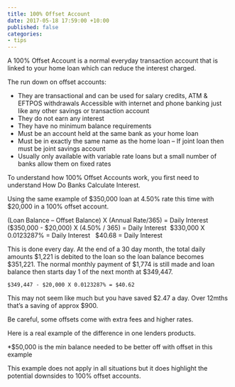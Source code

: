 ```yaml
---
title: 100% Offset Account
date: 2017-05-18 17:59:00 +10:00
published: false
categories:
- tips
---
```


A 100% Offset Account is a normal everyday transaction account that is linked to your home loan which can reduce the interest charged.

The run down on offset accounts:
* They are transactional and can be used for salary credits, ATM & EFTPOS withdrawals
Accessible with internet and phone banking just like any other savings or transaction account
* They do not earn any interest
* They have no minimum balance requirements
* Must be an account held at the same bank as your home loan
* Must be in exactly the same name as the home loan – If joint loan then must be joint savings account
* Usually only available with variable rate loans but a small number of banks allow them on fixed rates

To understand how 100% Offset Accounts work, you first need to understand How Do Banks Calculate Interest. 

Using the same example of $350,000 loan at 4.50% rate this time with $20,000 in a 100% offset account.

(Loan Balance – Offset Balance) X (Annual Rate/365) = Daily Interest 	($350,000 - $20,000) X (4.50% / 365) = Daily Interest 	$330,000 X 0.0123287% = Daily Interest	 	$40.68 = Daily Interest

This is done every day.  At the end of a 30 day month, the total daily amounts $1,221 is debited to the loan so the loan balance becomes $351,221.
The normal monthly payment of $1,774 is still made and loan balance then starts day 1 of the next month at $349,447.

	$349,447 - $20,000 X 0.0123287% = $40.62

This may not seem like much but you have saved $2.47 a day.  Over 12mths that’s a saving of approx $900.

Be careful, some offsets come with extra fees and higher rates. 

Here is a real example of the difference in one lenders products.

*$50,000 is the min balance needed to be better off with offset in this example

This example does not apply in all situations but it does highlight the potential downsides to 100% offset accounts.